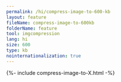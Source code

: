 ```yaml
---
permalink: /hi/compress-image-to-600-kb
layout: feature
fileName: compress-image-to-600kb
folderName: feature
tool: imgcompression
lang: hi
size: 600
type: kb
nointernationalization: true
---
```

{%- include compress-image-to-X.html -%}
      